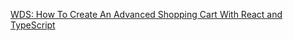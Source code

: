 [WDS: How To Create An Advanced Shopping Cart With React and TypeScript](https://youtu.be/lATafp15HWA)
